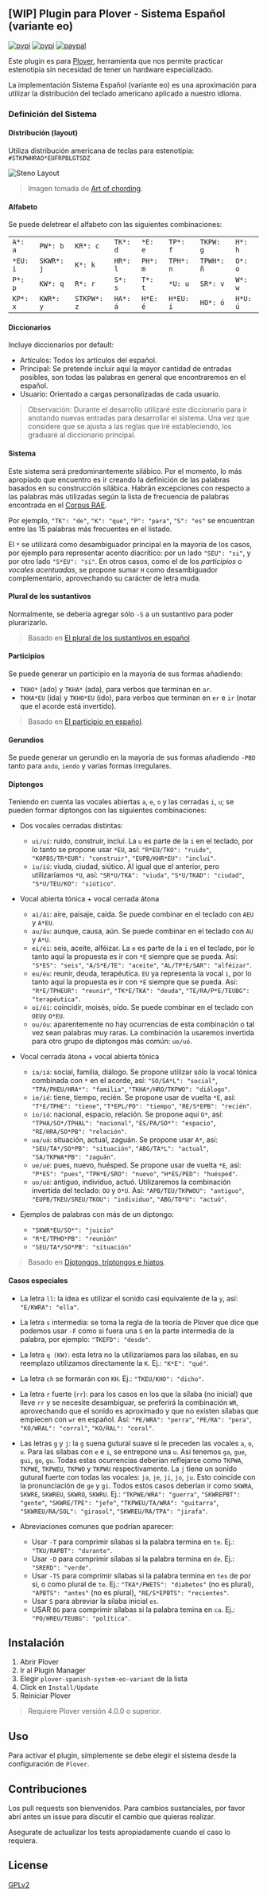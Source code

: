 ## [WIP] Plugin para Plover - Sistema Español (variante eo)

[![pypi](https://img.shields.io/pypi/v/plover_spanish_system_eo_variant.svg)](https://pypi.org/project/plover-spanish-system-eo-variant/) [![pypi](https://img.shields.io/pypi/dm/plover_spanish_system_eo_variant.svg)](https://pypi.org/project/plover-spanish-system-eo-variant/) [![paypal](https://img.shields.io/badge/-Buy%20me%20a%20coffee%20%3AD-informational?logo=paypal)](https://www.paypal.com/donate?hosted_button_id=36R4CKEMBJMQE)

Este plugin es para [Plover](https://www.openstenoproject.org/plover/), herramienta que nos permite practicar estenotipia sin necesidad de tener un hardware especializado.

La implementación Sistema Español (variante eo) es una aproximación para utilizar la distribución del teclado americano aplicado a nuestro idioma.

### Definición del Sistema

#### Distribución (layout)

Utiliza distribución americana de teclas para estenotipia: `#STKPWHRAO*EUFRPBLGTSDZ`

![Steno Layout](https://i.imgur.com/sIuOpxu.png)

> Imagen tomada de [Art of chording](https://www.artofchording.com/introduction/how-steno-works.html#chords).

#### Alfabeto

Se puede deletrear el alfabeto con las siguientes combinaciones:

|||||||||
|---|---|---|---|---|---|---|---|
|`A*: a`|`PW*: b`|`KR*: c`|`TK*: d`|`*E: e`|`TP*: f`|`TKPW: g`|`H*: h`|
|`*EU: i`|`SKWR*: j`|`K*: k`|`HR*: l`|`PH*: m`|`TPH*: n`|`TPWH*: ñ`|`O*: o`|
|`P*: p`|`KW*: q`|`R*: r`|`S*: s`|`T*: t`|`*U: u`|`SR*: v`|`W*: w`|
|`KP*: x`|`KWR*: y`|`STKPW*: z`|`HA*: á`|`H*E: é`|`H*EU: í`|`HO*: ó`|`H*U: ú`|

#### Diccionarios

Incluye diccionarios por default:

- Artículos: Todos los artículos del español.
- Principal: Se pretende incluir aquí la mayor cantidad de entradas posibles, son todas las palabras en general que encontraremos en el español.
- Usuario: Orientado a cargas personalizadas de cada usuario.

> Observación: Durante el desarrollo utilizaré este diccionario para ir anotando nuevas entradas para desarrollar el sistema. Una vez que considere que se ajusta a las reglas que iré estableciendo, los graduaré al diccionario principal.

#### Sistema

Este sistema será predominantemente silábico. Por el momento, lo más apropiado que encuentro es ir creando la definición de las palabras basados en su construcción silábica. Habrán excepciones con respecto a las palabras más utilizadas según la lista de frecuencia de palabras encontrada en el [Corpus RAE](http://corpus.rae.es/lfrecuencias.html).

Por ejemplo, `"TK": "de"`, `"K": "que"`, `"P": "para"`, `"S": "es"` se encuentran entre las 15 palabras más frecuentes en el listado.

El `*` se utilizará como desambiguador principal en la mayoría de los casos, por ejemplo para representar acento diacrítico: por un lado `"SEU": "si"`, y por otro lado `"S*EU": "sí"`. En otros casos, como el de los *participios* o *vocales acentuadas*, se propone sumar `H` como desambiguador complementario, aprovechando su carácter de letra muda.

#### Plural de los sustantivos

Normalmente, se debería agregar sólo `-S` a un sustantivo para poder plurarizarlo.
> Basado en [El plural de los sustantivos en español](https://espanol.lingolia.com/es/gramatica/sustantivos/plural).

#### Participios

Se puede generar un participio en la mayoría de sus formas añadiendo:

- `TKHO*` (ado) y `TKHA*` (ada), para verbos que terminan en `ar`.
- `TKHA*EU` (ida) y `TKHO*EU` (ido), para verbos que terminan en `er` e `ir` (notar que el acorde está invertido).

> Basado en [El participio en español](https://espanol.lingolia.com/es/gramatica/verbos/participio).

#### Gerundios

Se puede generar un gerundio en la mayoría de sus formas añadiendo `-PBD` tanto para `ando`, `iendo` y varias formas irregulares.

#### Diptongos

Teniendo en cuenta las vocales abiertas `a`, `e`, `o` y las cerradas `i`, `u`; se pueden formar diptongos con las siguientes combinaciones:

- Dos vocales cerradas distintas:
  - `ui/uí`: ruido, construir, incluí. La `u` es parte de la `i` en el teclado, por lo tanto se propone usar `*EU`, así: `"R*EU/TKO": "ruido"`, `"KOPBS/TR*EUR": "construir"`, `"EUPB/KHR*EU": "incluí"`.
  - `iu/iú`: viuda, ciudad, siútico. Al igual que el anterior, pero utilizaríamos `*U`, así: `"SR*U/TKA": "viuda"`, `"S*U/TKAD": "ciudad"`, `"S*U/TEU/KO": "siútico"`.
- Vocal abierta tónica + vocal cerrada átona
  - `ai/ái`: aire,  paisaje, caída. Se puede combinar en el teclado con `AEU` y `A*EU`.
  - `au/áu`: aunque, causa, aún. Se puede combinar en el teclado con `AU` y `A*U`.
  - `ei/éi`: seis, aceite, alféizar. La `e` es parte de la `i` en el teclado, por lo tanto aquí la propuesta es ir con `*E` siempre que se pueda. Así: `"S*ES": "seis"`, `"A/S*E/TE": "aceite"`, `"AL/TP*E/SAR": "alféizar"`.
  - `eu/éu`: reunir, deuda, terapéutica. `EU` ya representa la vocal `i`, por lo tanto aquí la propuesta es ir con `*E` siempre que se pueda. Así: `"R*E/TPHEUR": "reunir"`, `"TK*E/TKA": "deuda"`, `"TE/RA/P*E/TEUBG": "terapéutica"`.
  - `oi/ói`: coincidir, moisés, oído. Se puede combinar en el teclado con `OEU`y `O*EU`.
  - `ou/óu`: aparentemente no hay ocurrencias de esta combinación o tal vez sean palabras muy raras. La combinación la usaremos invertida para otro grupo de diptongos más común: `uo/uó`.
- Vocal cerrada átona + vocal abierta tónica
  - `ia/iá`: social, familia, diálogo. Se propone utilizar sólo la vocal tónica combinada con `*` en el acorde, así: `"SO/SA*L": "social"`, `"TPA/PHEU/HRA*": "familia"`, `"TKHA*/HRO/TKPWO": "diálogo"`.
  - `ie/ié`: tiene, tiempo, recién. Se propone usar de vuelta `*E`, así: `"T*E/TPHE": "tiene"`, `"T*EPL/PO": "tiempo"`, `"RE/S*EPB": "recién"`.
  - `io/ió`: nacional, espacio, relación. Se propone aquí `O*`, así: `"TPHA/SO*/TPHAL": "nacional"`, `"ES/PA/SO*": "espacio"`, `"RE/HRA/SO*PB": "relación"`.
  - `ua/uá`: situación, actual, zaguán. Se propone usar `A*`, así: `"SEU/TA*/SO*PB": "situación"`, `"ABG/TA*L": "actual"`, `"SA/TKPWA*PB": "zaguán"`.
  - `ue/ué`: pues, nuevo, huésped. Se propone usar de vuelta `*E`, así: `"P*ES": "pues"`, `"TPH*E/SRO": "nuevo"`, `"H*ES/PED": "huésped"`.
  - `uo/uó`: antiguo, individuo, actuó. Utilizaremos la combinación invertida del teclado: `OU` y `O*U`. Así: `"APB/TEU/TKPWOU": "antiguo"`, `"EUPB/TKEU/SREU/TKOU": "individuo"`, `"ABG/TO*U": "actuó"`.

- Ejemplos de palabras con más de un diptongo:
  - `"SKWR*EU/SO*": "juicio"`
  - `"R*E/TPHO*PB": "reunión"`
  - `"SEU/TA*/SO*PB": "situación"`

> Basado en [Diptongos, triptongos e hiatos](https://espanol.lingolia.com/es/redaccion/acentuacion#a-diptongos-triptongos-e-hiatos).


#### Casos especiales

- La letra `ll`: la idea es utilizar el sonido casi equivalente de la `y`, así: `"E/KWRA": "ella"`.

- La letra `s` intermedia: se toma la regla de la teoría de Plover que dice que podemos usar `-F` como si fuera una `S` en la parte intermedia de la palabra, por ejemplo: `"TKEFD": "desde"`.

- La letra `q (KW)`: esta letra no la utilizaríamos para las sílabas, en su reemplazo utilizamos directamente la `K`. Ej.: `"K*E": "qué"`.

- La letra `ch` se formarán con `KH`. Ej.: `"TKEU/KHO": "dicho"`.

- La letra `r` fuerte (`rr`): para los casos en los que la sílaba (no inicial) que lleve `rr` y se necesite desambiguar, se preferirá la combinación `WR`, aprovechando que el sonido es aproximado y que no existen sílabas que empiecen con `wr` en español. Así: `"PE/WRA": "perra"`, `"PE/RA": "pera"`, `"KO/WRAL": "corral"`, `"KO/RAL": "coral"`.

- Las letras `g` y `j`: la `g` suena gutural suave si le preceden las vocales `a`, `o`, `u`. Para las sílabas con `e` e `i`, se entrepone una `u`. Así tenemos `ga`, `gue`, `gui`, `go`, `gu`. Todas estas ocurrencias deberían reflejarse como `TKPWA`, `TKPWE`, `TKPWEU`, `TKPWO` y `TKPWU` respectivamente. La `j` tiene un sonido gutural fuerte con todas las vocales: `ja`, `je`, `ji`, `jo`, `ju`. Esto coincide con la pronunciación de `ge` y `gi`. Todos estos casos deberían ir como `SKWRA`, `SKWRE`, `SKWREU`, `SKWRO`, `SKWRU`. Ej.: `"TKPWE/WRA": "guerra"`, `"SKWREPBT": "gente"`, `"SKWRE/TPE": "jefe"`, `"TKPWEU/TA/WRA": "guitarra"`, `"SKWREU/RA/SOL": "girasol"`, `"SKWREU/RA/TPA": "jirafa"`.

- Abreviaciones comunes que podrían aparecer:
  - Usar `-T` para comprimir sílabas si la palabra termina en `te`. Ej.: `"TKU/RAPBT": "durante"`.
  - Usar `-D` para comprimir sílabas si la palabra termina en `de`. Ej.: `"SRERD": "verde"`.
  - Usar `-TS` para comprimir sílabas si la palabra termina en `tes` de por sí, o como plural de `te`. Ej.: `"TKA*/PWETS": "diabetes"` (no es plural), `"APBTS": "antes"` (no es plural), `"RE/S*EPBTS": "recientes"`.
  - Usar `S` para abreviar la sílaba inicial `es`.
  - USAR `BG` para comprimir sílabas si la palabra temina en `ca`. Ej.: `"PO/HREU/TEUBG": "política"`.

## Instalación

1. Abrir Plover
2. Ir al Plugin Manager
3. Elegir `plover-spanish-system-eo-variant` de la lista
4. Click en `Install/Update`
5. Reiniciar Plover

> Requiere Plover versión 4.0.0 o superior.

## Uso
Para activar el plugin, simplemente se debe elegir el sistema desde la configuración de `Plover`.

## Contribuciones
Los pull requests son bienvenidos. Para cambios sustanciales, por favor abrí antes un issue para discutir el cambio que quieras realizar.

Asegurate de actualizar los tests apropiadamente cuando el caso lo requiera.

## License
[GPLv2](https://www.gnu.org/licenses/old-licenses/gpl-2.0.html)

